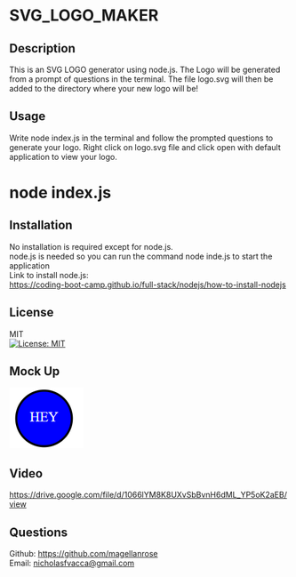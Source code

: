 # SVG_LOGO_MAKER

## Description
This is an SVG LOGO generator using node.js. The Logo will be generated from a prompt of questions in the terminal. The file logo.svg will then be added to the directory where your new logo will be!

## Usage
Write node index.js in the terminal and follow the prompted questions to generate your logo. Right click on logo.svg file and click open with default application to view your logo.

# node index.js

## Installation
No installation is required except for node.js.</br>
node.js is needed so you can run the command node inde.js to start the application</br>
Link to install node.js:</br>
https://coding-boot-camp.github.io/full-stack/nodejs/how-to-install-nodejs

## License
MIT </br>
[![License: MIT](https://img.shields.io/badge/License-MIT-yellow.svg)](https://opensource.org/licenses/MIT)

## Mock Up
![Mock-up](./assets/Screenshot%20(11).png)

## Video
https://drive.google.com/file/d/1066lYM8K8UXvSbBvnH6dML_YP5oK2aEB/view
## Questions
Github: https://github.com/magellanrose</br>
Email: nicholasfvacca@gmail.com